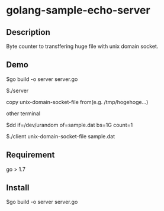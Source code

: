 # golang-sample-echo-server

## Description 
Byte counter to transffering huge file with unix domain socket.

## Demo
$go build -o server server.go

$./server 

copy unix-domain-socket-file from(e.g. /tmp/hogehoge...)

other terminal

$dd if=/dev/urandom of=sample.dat bs=1G count=1

$./client unix-domain-socket-file sample.dat

## Requirement
go > 1.7

## Install 
$go build -o server server.go


